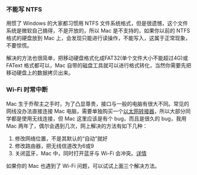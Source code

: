 ### 不能写 NTFS

用惯了 Windows 的大家都习惯用 NTFS 文件系统格式，但是很遗憾，这个文件系统是微软自己搞得，不是开放的，所以 Mac 是不支持的，如果你以前的 NTFS 格式的硬盘放到 Mac 上，会发现只能进行读操作，不能写入，这属于正常现象，不要惊慌。

解决的方法也很简单，把移动硬盘格式化成FAT32(单个文件大小不能超过4G)或FAText 格式都可以，Mac 自带的磁盘工具就可以进行格式转化，当然你需要先把移动硬盘上的数据拷贝出来。

### Wi-Fi 时常中断

Mac 生于乔帮主之手时，为了凸显尊贵，接口与一般的电脑有很大不同。常见的网线没办法直接连接 Mac 电脑，需要单独购买一个[以太网转接器](http://www.apple.com/cn/shop/product/MC704FE/A/apple-usb-ethernet-adapter)，所以大部分同学都是使用无线连接，但 Mac 这里应该是有个 bug，而且是很久的 bug，我用 Mac 两年了，偶尔会遇到几次，网上解决的方法有如下几种：

1. 修改网络位置，不是其默认的“自动”就好
2. 修改路由器，把无线信道改为6或9
3. 关闭蓝牙，Mac 中，同时打开蓝牙与 Wi-Fi 会冲突。[详情](http://apple.stackexchange.com/a/162406/103966)

如果你的 Mac 也遇到了 Wi-Fi 问题，可以试试上面三个解决方法。
